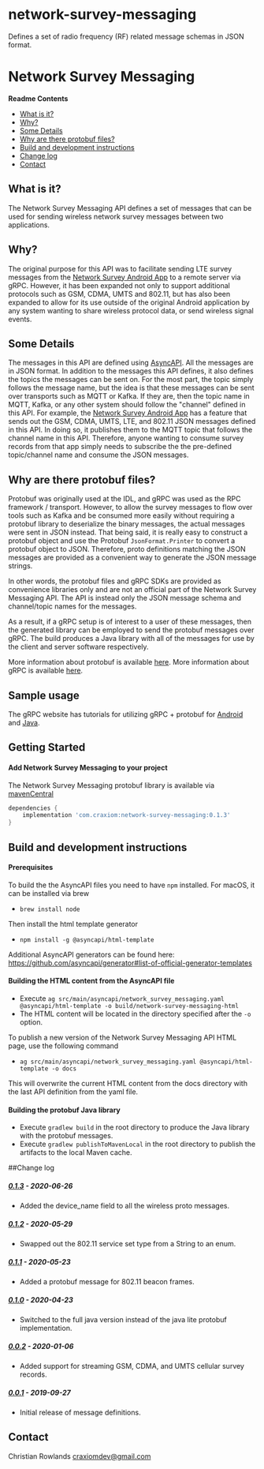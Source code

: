 # network-survey-messaging
Defines a set of radio frequency (RF) related message schemas in JSON format.

Network Survey Messaging
===============

**Readme Contents**
- [What is it?](#what-is-it?)
- [Why?](#why?)
- [Some Details](#some-details)
- [Why are there protobuf files?](#why-are-there-protobuf-files?)
- [Build and development instructions](#build-and-development-instructions)
- [Change log](#change-log)
- [Contact](#contact)


## What is it?
The Network Survey Messaging API defines a set of messages that can be used for sending wireless network survey 
messages between two applications.

## Why?
The original purpose for this API was to facilitate sending LTE survey messages from the [Network Survey Android App](https://github.com/christianrowlands/android-network-survey)
to a remote server via gRPC. However, it has been expanded not only to support additional protocols such as
GSM, CDMA, UMTS and 802.11, but has also been expanded to allow for its use outside of the original Android application
by any system wanting to share wireless protocol data, or send wireless signal events.


## Some Details
The messages in this API are defined using [AsyncAPI](https://www.asyncapi.com/). All the messages are in JSON format. 
In addition to the messages this API defines, it also defines the topics the messages can be sent on. For the most part,
the topic simply follows the message name, but the idea is that these messages can be sent over transports such as MQTT
or Kafka. If they are, then the topic name in MQTT, Kafka, or any other system should follow the "channel" defined in
this API. For example, the [Network Survey Android App](https://github.com/christianrowlands/android-network-survey) 
has a feature that sends out the GSM, CDMA, UMTS, LTE, and 802.11 JSON messages defined in this API. In doing so, it 
publishes them to the MQTT topic that follows the channel name in this API. Therefore, anyone wanting to consume survey
records from that app simply needs to subscribe the the pre-defined topic/channel name and consume the JSON messages.


## Why are there protobuf files?
Protobuf was originally used at the IDL, and gRPC was used as the RPC framework / transport. However, to allow the 
survey messages to flow over tools such as Kafka and be consumed more easily without requiring a protobuf library to 
deserialize the binary messages, the actual messages were sent in JSON instead. That being said, it is really easy to
construct a protobuf object and use the Protobuf `JsonFormat.Printer` to convert a protobuf object to JSON. Therefore,
proto definitions matching the JSON messages are provided as a convenient way to generate the JSON message strings.

In other words, the protobuf files and gRPC SDKs are provided as convenience libraries only and are not an official part
of the Network Survey Messaging API. The API is instead only the JSON message schema and channel/topic names for the messages.

As a result, if a gRPC setup is of interest to a user of these messages, then the generated library can be employed to
send the protobuf messages over gRPC.  The build produces a Java library with all of the messages for use by the client 
and server software respectively.

More information about protobuf is available [here](https://developers.google.com/protocol-buffers/).
More information about gRPC is available [here](https://grpc.io/).


## Sample usage
The gRPC website has tutorials for utilizing gRPC + protobuf for [Android](https://grpc.io/docs/quickstart/android/) and
[Java](https://grpc.io/docs/quickstart/java/).


## Getting Started
#### Add Network Survey Messaging to your project

The Network Survey Messaging protobuf library is available via [mavenCentral](https://search.maven.org/search?q=network-survey-messaging)

```groovy
dependencies {
    implementation 'com.craxiom:network-survey-messaging:0.1.3'
}
```

## Build and development instructions
#### Prerequisites

To build the the AsyncAPI files you need to have `npm` installed. For macOS, it can be installed via brew
 - `brew install node`
 
Then install the html template generator
 - `npm install -g @asyncapi/html-template`
 
Additional AsyncAPI generators can be found here:  https://github.com/asyncapi/generator#list-of-official-generator-templates

#### Building the HTML content from the AsyncAPI file
 - Execute `ag src/main/asyncapi/network_survey_messaging.yaml @asyncapi/html-template -o build/network-survey-messaging-html`
 - The HTML content will be located in the directory specified after the `-o` option.
 
To publish a new version of the Network Survey Messaging API HTML page, use the following command
 - `ag src/main/asyncapi/network_survey_messaging.yaml @asyncapi/html-template -o docs`

This will overwrite the current HTML content from the docs directory with the last API definition from the yaml file.
 
#### Building the protobuf Java library
 - Execute `gradlew build` in the root directory to produce the Java library with the protobuf messages.
 - Execute `gradlew publishToMavenLocal` in the root directory to publish the artifacts to the local Maven cache.


##Change log
##### [0.1.3](https://github.com/christianrowlands/network-survey-messaging/releases/tag/v0.1.3) - 2020-06-26
 * Added the device_name field to all the wireless proto messages.
 
##### [0.1.2](https://github.com/christianrowlands/network-survey-messaging/releases/tag/v0.1.2) - 2020-05-29
 * Swapped out the 802.11 service set type from a String to an enum.

##### [0.1.1](https://github.com/christianrowlands/network-survey-messaging/releases/tag/v0.1.1) - 2020-05-23
 * Added a protobuf message for 802.11 beacon frames.

##### [0.1.0](https://github.com/christianrowlands/network-survey-messaging/releases/tag/v0.1.0) - 2020-04-23
 * Switched to the full java version instead of the java lite protobuf implementation.

##### [0.0.2](https://github.com/christianrowlands/network-survey-messaging/releases/tag/release-0.0.2) - 2020-01-06
 * Added support for streaming GSM, CDMA, and UMTS cellular survey records.
 
##### [0.0.1](https://github.com/christianrowlands/network-survey-messaging/releases/tag/release-0.0.1) - 2019-09-27
 * Initial release of message definitions.


Contact
-----------------------------------
Christian Rowlands <craxiomdev@gmail.com> 
